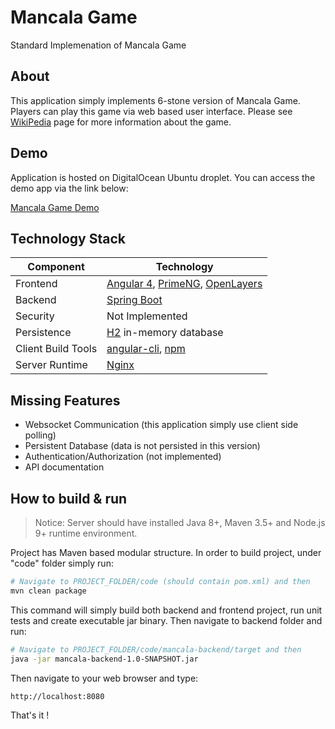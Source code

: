 # Mancala Game
Standard Implemenation of Mancala Game

## About
This application simply implements 6-stone version of Mancala Game. Players can play this game via web based user interface.
Please see [WikiPedia](http://en.wikipedia.org/wiki/Mancala) page for more information about the game.

## Demo
Application is hosted on DigitalOcean Ubuntu droplet. You can access the demo app via the link below:

[Mancala Game Demo](http://mancala.halilayyildiz.com/)





## Technology Stack
Component         | Technology
---               | ---
Frontend          | [Angular 4](https://github.com/angular/angular), [PrimeNG](https://www.primefaces.org/primeng/), [OpenLayers](https://openlayers.org/)
Backend           | [Spring Boot](https://projects.spring.io/spring-boot/)
Security          | Not Implemented
Persistence       | [H2](http://www.h2database.com/) in-memory database
Client Build Tools| [angular-cli](https://github.com/angular/angular-cli), [npm](https://www.npmjs.com/)
Server Runtime    | [Nginx](https://www.nginx.com/)



## Missing Features
- Websocket Communication (this application simply use client side polling)
- Persistent Database (data is not persisted in this version)
- Authentication/Authorization (not implemented)
- API documentation

## How to build & run

> Notice:
> Server should have installed Java 8+, Maven 3.5+ and Node.js 9+ runtime environment.

Project has Maven based modular structure. In order to build project, under "code" folder simply run:

```bash
# Navigate to PROJECT_FOLDER/code (should contain pom.xml) and then
mvn clean package
```
This command will simply build both backend and frontend project, run unit tests and create executable jar binary. Then navigate to backend folder and run:

```bash
# Navigate to PROJECT_FOLDER/code/mancala-backend/target and then
java -jar mancala-backend-1.0-SNAPSHOT.jar
```
Then navigate to your web browser and type:
```bash
http://localhost:8080
```
That's it !



